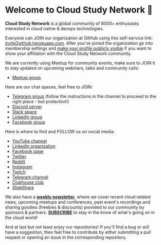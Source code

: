 # Welcome to Cloud Study Network 👋

**Cloud Study Network** is a global community of 8000+ enthusiasts interested in cloud native & devops technologies.

Everyone can JOIN our organization at GitHub using this self-service link: [invite2github.herokuapp.com](https://invite2github.herokuapp.com/). After you've joined the organization go into membership settings and [make your profile publicly visible](https://docs.github.com/en/github/setting-up-and-managing-your-github-user-account/publicizing-or-hiding-organization-membership) if you want to show your affiliation with the Cloud Study Network community.

We are currently using Meetup for community events, make sure to JOIN it to stay updated on upcoming webinars, talks and community calls:
- [Meetup group](https://www.meetup.com/Cloud-Study-Network/)

Here are our chat spaces, feel free to JOIN:
- [Telegram group](https://t.me/CloudStudyNet) (follow the instructions in the channel to proceed to the right place - bot protection!)
- [Discord server](https://cloudstudy.net/discord)
- [Slack space](http://cloudstudy.net/slack)
- [LinkedIn group](https://www.linkedin.com/groups/9061836/)
- [Facebook group](https://www.facebook.com/groups/cloudstudynetwork)

Here is where to find and FOLLOW us on social media:
- [YouTube channel](https://bit.ly/CloudStudyNetYT)
- [LinkedIn organization](https://www.linkedin.com/company/cloud-study-network/)
- [Facebook page](https://www.facebook.com/CloudStudyNetwork/)
- [Twitter](https://twitter.com/CloudStudyNet)
- [Reddit](https://www.reddit.com/r/CloudStudyNetwork/)
- [Instagram](https://www.instagram.com/cloudstudynetwork/)
- [Twitch](https://www.twitch.tv/cloudstudynetwork)
- [Telegram channel](https://t.me/CloudStudyNetwork)
- [Clubhouse club](https://www.clubhouse.com/club/cloud-study-network)
- [SlideShare](https://www.slideshare.net/CloudStudyNetwork)

We also have a [**weekly newsletter**](https://cloudstudynet.substack.com/welcome), where we cover recent cloud related news, upcoming meetups and conferences, past event's recordings and sharing goodies (freebies & discounts) provided to our community by sponsors & partners. [**SUBSCRIBE**](https://cloudstudynet.substack.com/welcome) to stay in the know of what's going on in the cloud world!

And at last but not least enjoy our repositories! If you'll find a bug or will have a suggestion, then feel free to contribute by either submitting a pull request or opening an issue in the corresponding repository.
